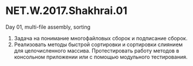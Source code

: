 # NET.W.2017.Shakhrai.01
Day 01, multi-file assembly, sorting
1.	Задача на понимание многофайловых сборок и подписание сборок.
2.	Реализовать методы быстрой сортировки и сортировки слиянием для целочисленного массива. Протестировать работу методов в консольном приложении или с помощью модульного тестирования.
